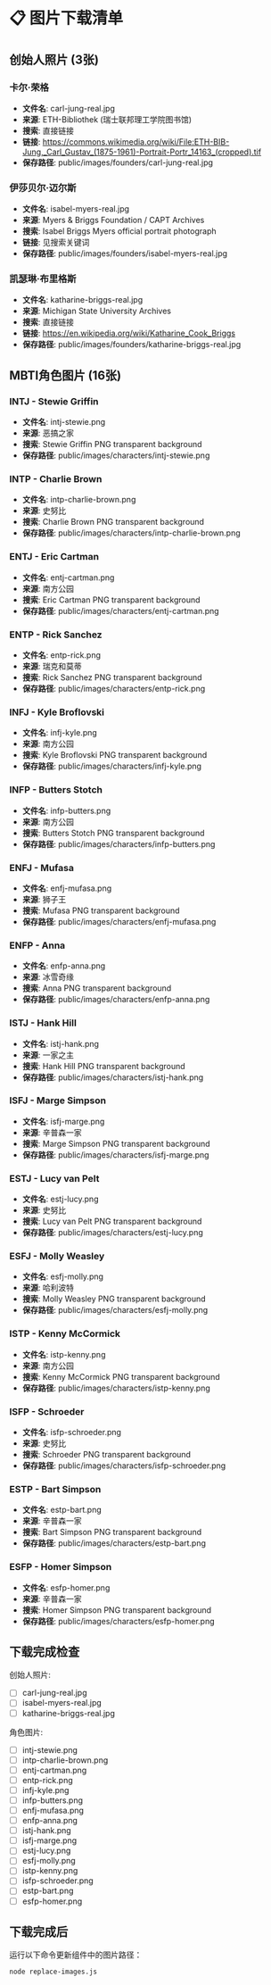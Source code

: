 # 📋 图片下载清单

## 创始人照片 (3张)


### 卡尔·荣格
- **文件名**: carl-jung-real.jpg
- **来源**: ETH-Bibliothek (瑞士联邦理工学院图书馆)
- **搜索**: 直接链接
- **链接**: https://commons.wikimedia.org/wiki/File:ETH-BIB-Jung,_Carl_Gustav_(1875-1961)-Portrait-Portr_14163_(cropped).tif
- **保存路径**: public/images/founders/carl-jung-real.jpg

### 伊莎贝尔·迈尔斯
- **文件名**: isabel-myers-real.jpg
- **来源**: Myers & Briggs Foundation / CAPT Archives
- **搜索**: Isabel Briggs Myers official portrait photograph
- **链接**: 见搜索关键词
- **保存路径**: public/images/founders/isabel-myers-real.jpg

### 凯瑟琳·布里格斯
- **文件名**: katharine-briggs-real.jpg
- **来源**: Michigan State University Archives
- **搜索**: 直接链接
- **链接**: https://en.wikipedia.org/wiki/Katharine_Cook_Briggs
- **保存路径**: public/images/founders/katharine-briggs-real.jpg


## MBTI角色图片 (16张)


### INTJ - Stewie Griffin
- **文件名**: intj-stewie.png
- **来源**: 恶搞之家
- **搜索**: Stewie Griffin PNG transparent background
- **保存路径**: public/images/characters/intj-stewie.png

### INTP - Charlie Brown
- **文件名**: intp-charlie-brown.png
- **来源**: 史努比
- **搜索**: Charlie Brown PNG transparent background
- **保存路径**: public/images/characters/intp-charlie-brown.png

### ENTJ - Eric Cartman
- **文件名**: entj-cartman.png
- **来源**: 南方公园
- **搜索**: Eric Cartman PNG transparent background
- **保存路径**: public/images/characters/entj-cartman.png

### ENTP - Rick Sanchez
- **文件名**: entp-rick.png
- **来源**: 瑞克和莫蒂
- **搜索**: Rick Sanchez PNG transparent background
- **保存路径**: public/images/characters/entp-rick.png

### INFJ - Kyle Broflovski
- **文件名**: infj-kyle.png
- **来源**: 南方公园
- **搜索**: Kyle Broflovski PNG transparent background
- **保存路径**: public/images/characters/infj-kyle.png

### INFP - Butters Stotch
- **文件名**: infp-butters.png
- **来源**: 南方公园
- **搜索**: Butters Stotch PNG transparent background
- **保存路径**: public/images/characters/infp-butters.png

### ENFJ - Mufasa
- **文件名**: enfj-mufasa.png
- **来源**: 狮子王
- **搜索**: Mufasa PNG transparent background
- **保存路径**: public/images/characters/enfj-mufasa.png

### ENFP - Anna
- **文件名**: enfp-anna.png
- **来源**: 冰雪奇缘
- **搜索**: Anna PNG transparent background
- **保存路径**: public/images/characters/enfp-anna.png

### ISTJ - Hank Hill
- **文件名**: istj-hank.png
- **来源**: 一家之主
- **搜索**: Hank Hill PNG transparent background
- **保存路径**: public/images/characters/istj-hank.png

### ISFJ - Marge Simpson
- **文件名**: isfj-marge.png
- **来源**: 辛普森一家
- **搜索**: Marge Simpson PNG transparent background
- **保存路径**: public/images/characters/isfj-marge.png

### ESTJ - Lucy van Pelt
- **文件名**: estj-lucy.png
- **来源**: 史努比
- **搜索**: Lucy van Pelt PNG transparent background
- **保存路径**: public/images/characters/estj-lucy.png

### ESFJ - Molly Weasley
- **文件名**: esfj-molly.png
- **来源**: 哈利波特
- **搜索**: Molly Weasley PNG transparent background
- **保存路径**: public/images/characters/esfj-molly.png

### ISTP - Kenny McCormick
- **文件名**: istp-kenny.png
- **来源**: 南方公园
- **搜索**: Kenny McCormick PNG transparent background
- **保存路径**: public/images/characters/istp-kenny.png

### ISFP - Schroeder
- **文件名**: isfp-schroeder.png
- **来源**: 史努比
- **搜索**: Schroeder PNG transparent background
- **保存路径**: public/images/characters/isfp-schroeder.png

### ESTP - Bart Simpson
- **文件名**: estp-bart.png
- **来源**: 辛普森一家
- **搜索**: Bart Simpson PNG transparent background
- **保存路径**: public/images/characters/estp-bart.png

### ESFP - Homer Simpson
- **文件名**: esfp-homer.png
- **来源**: 辛普森一家
- **搜索**: Homer Simpson PNG transparent background
- **保存路径**: public/images/characters/esfp-homer.png


## 下载完成检查

创始人照片:
- [ ] carl-jung-real.jpg
- [ ] isabel-myers-real.jpg  
- [ ] katharine-briggs-real.jpg

角色图片:
- [ ] intj-stewie.png
- [ ] intp-charlie-brown.png
- [ ] entj-cartman.png
- [ ] entp-rick.png
- [ ] infj-kyle.png
- [ ] infp-butters.png
- [ ] enfj-mufasa.png
- [ ] enfp-anna.png
- [ ] istj-hank.png
- [ ] isfj-marge.png
- [ ] estj-lucy.png
- [ ] esfj-molly.png
- [ ] istp-kenny.png
- [ ] isfp-schroeder.png
- [ ] estp-bart.png
- [ ] esfp-homer.png

## 下载完成后
运行以下命令更新组件中的图片路径：
```bash
node replace-images.js
```
